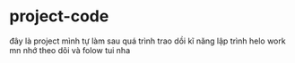 # project-code
đây là project mình tự làm sau quá trình trao dồi kĩ năng lập trình
helo work mn nhớ theo dõi và folow tui nha
